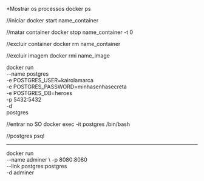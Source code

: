 *Mostrar os processos
docker ps

//iniciar
docker start name_container

//matar container
docker stop name_container -t 0

//excluir container
docker rm name_container

//excluir imagem
docker rmi name_image

docker run \
    --name postgres \
    -e POSTGRES_USER=kairolamarca \
    -e POSTGRES_PASSWORD=minhasenhasecreta \
    -e POSTGRES_DB=heroes \
    -p 5432:5432 \
    -d \
    postgres

//entrar no SO
docker exec -it postgres /bin/bash

//postgres
psql

---------------------------------------

docker run \
    --name adminer \ 
    -p 8080:8080 \
    --link postgres:postgres \
    -d
    adminer